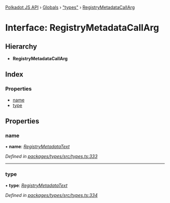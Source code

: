 [Polkadot JS API](../README.md) › [Globals](../globals.md) › ["types"](../modules/_types_.md) › [RegistryMetadataCallArg](_types_.registrymetadatacallarg.md)

# Interface: RegistryMetadataCallArg

## Hierarchy

* **RegistryMetadataCallArg**

## Index

### Properties

* [name](_types_.registrymetadatacallarg.md#name)
* [type](_types_.registrymetadatacallarg.md#type)

## Properties

###  name

• **name**: *[RegistryMetadataText](_types_.registrymetadatatext.md)*

*Defined in [packages/types/src/types.ts:333](https://github.com/polkadot-js/api/blob/7ef945d15b/packages/types/src/types.ts#L333)*

___

###  type

• **type**: *[RegistryMetadataText](_types_.registrymetadatatext.md)*

*Defined in [packages/types/src/types.ts:334](https://github.com/polkadot-js/api/blob/7ef945d15b/packages/types/src/types.ts#L334)*
